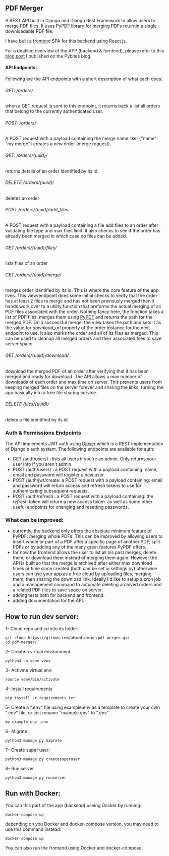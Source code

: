 ## PDF Merger
A REST API built in Django and Django Rest Framework to allow users to merge PDF files. It uses PyPDF library for merging PDFs returnin a single downloadable PDF file.

I have built a [frontend](https://github.com/ahmedlemine/pdfmerger-frontend) SPA for this backend using React.js. 

For a deatiled overview of the APP (backend & forntend), please refer to this [blog post](https://pybit.es/articles/from-python-script-to-web-app-and-product/) I published on the Pybites blog.

#### API Endpoints:
Following are the API endpoints with a short description of what each does:

###### GET: /orders/
when a GET request is sent to this endpoint, it returns back a list all orders that belong to the currently authenticated user.

###### POST: /orders/
A POST request with a payload containing the merge name like: {"name": "my merge"} creates a new order (merge request).

###### GET: /orders/{uuid}/
returns details of an order identified by its id

###### DELETE /orders/{uuid}/
deletes an order

###### POST  /orders/{uuid}/add_files
A POST request with a payload containing a file add files to an order after validating file type and max files limit. It also checks to see if the order has already been merged in which case no files can be added.

###### GET /orders/{uuid}/files/
lists files of an order

###### GET /orders/{uuid}/merge/
merges order identified by its id.
This is where the core feature of the app lives. This view/endpoint does some initial checks to verify that the order has at least 2 files to merge and has not been previously merged then it hands work over to a utility function that preforms the actual merging of all PDF files associated with the order. 
Nothing fancy here, the function takes a list of PDF files, merges them using [PyPDF](https://pypi.org/project/pypdf/) and returns the path for the merged PDF. On a successful merge, the view takes the path and sets it as the value for *download_url* property of the order instance for the next endpoint to use. It also marks the order and all of its files as merged. This can be used to cleanup all merged orders and their associated files to save server space.

###### GET /orders/{uuid}/download/
download the merged PDF of an order after verifying that it has been merged and ready for download. The API allows a max number of downloads of each order and max time on server. This prevents users from keeping merged files on the server forever and sharing the links, turning the app basically into a free file sharing service.

###### DELETE /files/{uuid}/
delete a file identified by its id


### Auth & Permissions Endpoints
The API implements JWT auth using [Djoser](https://github.com/sunscrapers/djoser) which is a REST implementation of Django's auth system.
The following endpoints are available for auth:
- GET /auth/users/ : lists all users if you're an admin. Only returns your user info if you aren't admin.
- POST /auth/users/ : a POST request with a payload containing: name, email and password will register a new user.
- POST /auth/jwt/create: a POST request with a payload containing: email and password will return access and refresh tokens to use for authenticating subsequent requests.
- POST /auth/refresh : a POST request with a payload containing: the *refresh* token will return a new access token.
as well as some other useful endpoints for changing and resetting passwords.

### What can be improved:
- currently, the backend only offers the absolute minimum feature of PyPDF: merging whole PDFs. This can be improved by allowing users to insert whole or part of a PDF after a specific page of another PDF, split PDFs or by adding any of the many great features PyPDF offers.
- for now the frontend allows the user to list all his past merges, delete them, or download them instead of merging them again. However the API is built so that the merge is archived after either max download times or time since created (both can be set in settings.py) otherwise users can use your app as a free cloud by uploading files, merging them, then sharing the download link. Ideally I'd like to setup a cron job and a management command to automate deleting archived orders and a related PDF files to save space on server.
- adding tests both for backend and frontend.
- adding documentation for the API.


## How to run dev server:

1- Clone repo and cd into its folder:

```
git clone https://github.com/ahmedlemine/pdf-merger.git
cd pdf-merger/
```

2- Create a virtual environment:

```
python3 -m venv venv
```

3- Activate virtual env:

```
source venv/bin/activate
```

4- Install requirements

```
pip install -r requirements.txt
```

5- Create a ".env" file using example.env as a template to create your own ".env" file, or just rename "example.env" to ".env"

```
mv example.env .env
```

6- Migrate:

```
python3 manage.py migrate
```

7- Create super user:

```
python3 manage.py createsuperuser
```

8- Run server

```
python3 manage.py runserver
```


## Run with Docker:
You can this part of the app (backend) useing Docker by running:
```
docker-compose up
```

depending on you Docker and docker-compose version, you may need to use this command instead:
```
docker compose up
```

You can also run the frontend using Docker and docker-compose.
